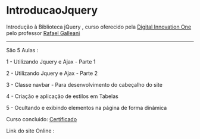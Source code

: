 # IntroducaoJquery
Introdução à Biblioteca jQuery , curso oferecido pela <a href="https://digitalinnovation.one/sign-in">Digital Innovation One</a> pelo professor <a href="https://github.com/rafegal">Rafael Galleani</a><br> <hr>

São 5 Aulas : <br>

1 - Utilizando Jquery e Ajax - Parte 1   

2 - Utilizando Jquery e Ajax - Parte 2  

3 - Classe navbar - Para desenvolvimento do cabeçalho do site 

4 - Criação e aplicação de estilos em Tabelas 

5 - Ocultando e exibindo elementos na página de forma dinâmica 



Curso concluido: <a href="https://certificates.digitalinnovation.one/76AAFA1F">Certificado</a>

Link do site Online : 
